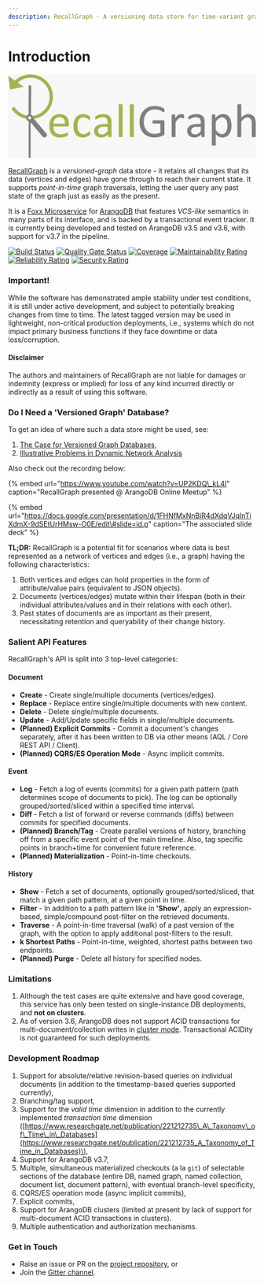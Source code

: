 ```yaml
---
description: RecallGraph - A versioning data store for time-variant graph data.
---
```


# Introduction

![](.gitbook/assets/recallgraph-inline.jpeg)

[RecallGraph](https://github.com/RecallGraph/RecallGraph) is a _versioned-graph_ data store - it retains all changes that its data \(vertices and edges\) have gone through to reach their current state. It supports _point-in-time_ graph traversals, letting the user query any past state of the graph just as easily as the present.

It is a [Foxx Microservice](https://www.arangodb.com/why-arangodb/foxx/) for [ArangoDB](https://www.arangodb.com/) that features _VCS-like_ semantics in many parts of its interface, and is backed by a transactional event tracker. It is currently being developed and tested on ArangoDB v3.5 and v3.6, with support for v3.7 in the pipeline.

[![Build Status](https://travis-ci.org/RecallGraph/RecallGraph.svg?branch=development)](https://travis-ci.org/RecallGraph/RecallGraph) [![Quality Gate Status](https://sonarcloud.io/api/project_badges/measure?project=adityamukho_evstore&metric=alert_status)](https://sonarcloud.io/dashboard?id=adityamukho_evstore) [![Coverage](https://sonarcloud.io/api/project_badges/measure?project=adityamukho_evstore&metric=coverage)](https://sonarcloud.io/component_measures?id=adityamukho_evstore&metric=coverage) [![Maintainability Rating](https://sonarcloud.io/api/project_badges/measure?project=adityamukho_evstore&metric=sqale_rating)](https://sonarcloud.io/dashboard?id=adityamukho_evstore) [![Reliability Rating](https://sonarcloud.io/api/project_badges/measure?project=adityamukho_evstore&metric=reliability_rating)](https://sonarcloud.io/dashboard?id=adityamukho_evstore) [![Security Rating](https://sonarcloud.io/api/project_badges/measure?project=adityamukho_evstore&metric=security_rating)](https://sonarcloud.io/dashboard?id=adityamukho_evstore)

### Important!

While the software has demonstrated ample stability under test conditions, it is still under active development, and subject to potentially breaking changes from time to time. The latest tagged version may be used in lightweight, non-critical production deployments, i.e., systems which do not impact primary business functions if they face downtime or data loss/corruption.

#### Disclaimer

The authors and maintainers of RecallGraph are not liable for damages or indemnity \(express or implied\) for loss of any kind incurred directly or indirectly as a result of using this software.

### Do I Need a 'Versioned Graph' Database?

To get an idea of where such a data store might be used, see:

1. [The Case for Versioned Graph Databases](https://adityamukho.com/the-case-for-versioned-graph-databases/),
2. [Illustrative Problems in Dynamic Network Analysis](https://en.wikipedia.org/wiki/Dynamic_network_analysis#Illustrative_problems_that_people_in_the_DNA_area_work_on)

Also check out the recording below:

{% embed url="https://www.youtube.com/watch?v=UP2KDQ\_kL4I" caption="RecallGraph presented @ ArangoDB Online Meetup" %}

{% embed url="https://docs.google.com/presentation/d/1FHNfMxNnBiR4dXdqVJqInTiXdmX-9dSEtUrHMsw-O0E/edit\#slide=id.p" caption="The associated slide deck" %}

**TL;DR:** RecallGraph is a potential fit for scenarios where data is best represented as a network of vertices and edges \(i.e., a graph\) having the following characteristics:

1. Both vertices and edges can hold properties in the form of attribute/value pairs \(equivalent to JSON objects\).
2. Documents \(vertices/edges\) mutate within their lifespan \(both in their individual attributes/values and in their relations with each other\).
3. Past states of documents are as important as their present, necessitating retention and queryability of their change history.

### Salient API Features

RecallGraph's API is split into 3 top-level categories:

#### Document

* **Create** - Create single/multiple documents \(vertices/edges\).
* **Replace** - Replace entire single/multiple documents with new content.
* **Delete** - Delete single/multiple documents.
* **Update** - Add/Update specific fields in single/multiple documents.
* **\(Planned\) Explicit Commits** - Commit a document's changes separately, after it has been written to DB via other means \(AQL / Core REST API / Client\).
* **\(Planned\) CQRS/ES Operation Mode** - Async implicit commits.

#### Event

* **Log** - Fetch a log of events \(commits\) for a given path pattern \(path determines scope of documents to pick\). The log can be optionally grouped/sorted/sliced within a specified time interval.
* **Diff** - Fetch a list of forward or reverse commands \(diffs\) between commits for specified documents.
* **\(Planned\) Branch/Tag** - Create parallel versions of history, branching off from a specific event point of the main timeline. Also, tag specific points in branch+time for convenient future reference.
* **\(Planned\) Materialization** - Point-in-time checkouts.

#### History

* **Show** - Fetch a set of documents, optionally grouped/sorted/sliced, that match a given path pattern, at a given point in time.
* **Filter** - In addition to a path pattern like in **'Show'**, apply an expression-based, simple/compound post-filter on the retrieved documents.
* **Traverse** - A point-in-time traversal \(walk\) of a past version of the graph, with the option to apply additional post-filters to the result.
* **k Shortest Paths** - Point-in-time, weighted, shortest paths between two endpoints.
* **\(Planned\) Purge** - Delete all history for specified nodes.

### Limitations

1. Although the test cases are quite extensive and have good coverage, this service has only been tested on single-instance DB deployments, and **not on clusters**.
2. As of version 3.6, ArangoDB does not support ACID transactions for multi-document/collection writes in [cluster mode](https://www.arangodb.com/docs/3.5/transactions-limitations.html#in-clusters). Transactional ACIDity is not guaranteed for such deployments.

### Development Roadmap

1. Support for absolute/relative revision-based queries on individual documents \(in addition to the timestamp-based queries supported currently\),
2. Branching/tag support,
3. Support for the _valid time_ dimension in addition to the currently implemented _transaction time_ dimension \([https://www.researchgate.net/publication/221212735\_A\_Taxonomy\_of\_Time\_in\_Databases](https://www.researchgate.net/publication/221212735_A_Taxonomy_of_Time_in_Databases)\),
4. Support for ArangoDB v3.7,
5. Multiple, simultaneous materialized checkouts \(a la `git`\) of selectable sections of the database \(entire DB, named graph, named collection, document list, document pattern\), with eventual branch-level specificity,
6. CQRS/ES operation mode \(async implicit commits\),
7. Explicit commits,
8. Support for ArangoDB clusters \(limited at present by lack of support for multi-document ACID transactions in clusters\).
9. Multiple authentication and authorization mechanisms.

### Get in Touch

* Raise an issue or PR on the [project repository](https://github.com/RecallGraph/RecallGraph), or
* Join the [Gitter channel](https://gitter.im/RecallGraph/community).

